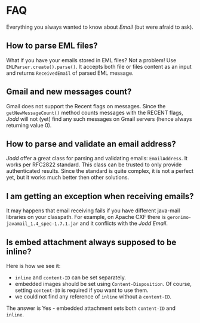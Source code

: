 # FAQ

Everything you always wanted to know about *Email* (but were afraid to ask).


## How to parse EML files?

What if you have your emails stored in EML files? Not a problem! Use
`EMLParser.create().parse()`. It accepts both file or files content as an input and
returns `ReceivedEmail` of parsed EML message.


## Gmail and new messages count?

Gmail does not support the Recent flags on messages. Since the
`getNewMessageCount()` method counts messages with the RECENT flags, *Jodd*
will not (yet) find any such messages on Gmail servers
(hence always returning value 0).


## How to parse and validate an email address?

*Jodd* offer a great class for parsing and validating emails: `EmailAddress`.
It works per RFC2822 standard. This class can be trusted to only
provide authenticated results. Since the standard is quite complex,
it is not a perfect yet, but it works much better then other solutions.


## I am getting an exception when receiving emails?

It may happens that email receiving fails if you have different java-mail libraries on your classpath.
For example, on Apache CXF there is `geronimo-javamail_1.4_spec-1.7.1.jar` and it conflicts
with the *Jodd* *Email*.


## Is embed attachment always supposed to be inline?

Here is how we see it:

+ `inline` and `content-ID` can be set separately.
+ embedded images should be set using `Content-Disposition`. Of course, setting `content-ID` is required if you want to use them.
+ we could not find any reference of `inline` without a `content-ID`.

The answer is Yes - embedded attachment sets both `content-ID` and `inline`.